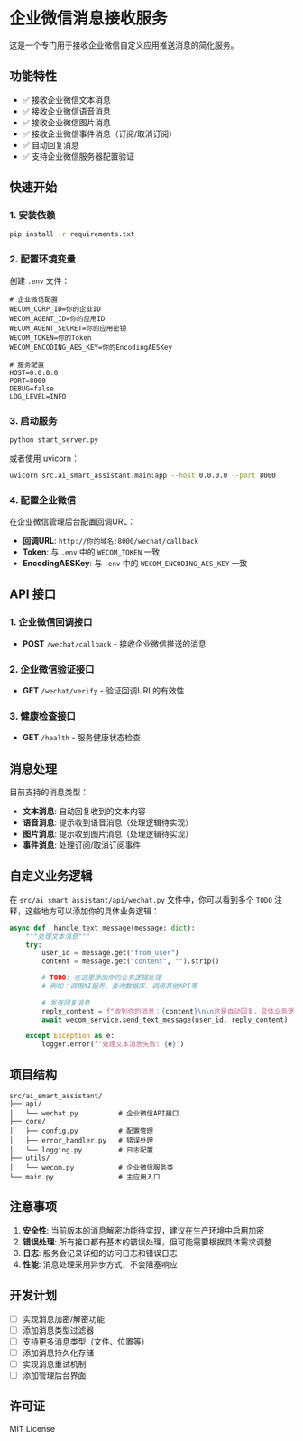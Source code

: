 # 企业微信消息接收服务

这是一个专门用于接收企业微信自定义应用推送消息的简化服务。

## 功能特性

- ✅ 接收企业微信文本消息
- ✅ 接收企业微信语音消息
- ✅ 接收企业微信图片消息
- ✅ 接收企业微信事件消息（订阅/取消订阅）
- ✅ 自动回复消息
- ✅ 支持企业微信服务器配置验证

## 快速开始

### 1. 安装依赖

```bash
pip install -r requirements.txt
```

### 2. 配置环境变量

创建 `.env` 文件：

```env
# 企业微信配置
WECOM_CORP_ID=你的企业ID
WECOM_AGENT_ID=你的应用ID
WECOM_AGENT_SECRET=你的应用密钥
WECOM_TOKEN=你的Token
WECOM_ENCODING_AES_KEY=你的EncodingAESKey

# 服务配置
HOST=0.0.0.0
PORT=8000
DEBUG=false
LOG_LEVEL=INFO
```

### 3. 启动服务

```bash
python start_server.py
```

或者使用 uvicorn：

```bash
uvicorn src.ai_smart_assistant.main:app --host 0.0.0.0 --port 8000
```

### 4. 配置企业微信

在企业微信管理后台配置回调URL：

- **回调URL**: `http://你的域名:8000/wechat/callback`
- **Token**: 与 `.env` 中的 `WECOM_TOKEN` 一致
- **EncodingAESKey**: 与 `.env` 中的 `WECOM_ENCODING_AES_KEY` 一致

## API 接口

### 1. 企业微信回调接口

- **POST** `/wechat/callback` - 接收企业微信推送的消息

### 2. 企业微信验证接口

- **GET** `/wechat/verify` - 验证回调URL的有效性

### 3. 健康检查接口

- **GET** `/health` - 服务健康状态检查

## 消息处理

目前支持的消息类型：

- **文本消息**: 自动回复收到的文本内容
- **语音消息**: 提示收到语音消息（处理逻辑待实现）
- **图片消息**: 提示收到图片消息（处理逻辑待实现）
- **事件消息**: 处理订阅/取消订阅事件

## 自定义业务逻辑

在 `src/ai_smart_assistant/api/wechat.py` 文件中，你可以看到多个 `TODO` 注释，这些地方可以添加你的具体业务逻辑：

```python
async def _handle_text_message(message: dict):
    """处理文本消息"""
    try:
        user_id = message.get("from_user")
        content = message.get("content", "").strip()

        # TODO: 在这里添加你的业务逻辑处理
        # 例如：调用AI服务、查询数据库、调用其他API等
        
        # 发送回复消息
        reply_content = f"收到你的消息：{content}\n\n这是自动回复，具体业务逻辑待实现。"
        await wecom_service.send_text_message(user_id, reply_content)

    except Exception as e:
        logger.error(f"处理文本消息失败: {e}")
```

## 项目结构

```
src/ai_smart_assistant/
├── api/
│   └── wechat.py          # 企业微信API接口
├── core/
│   ├── config.py          # 配置管理
│   ├── error_handler.py   # 错误处理
│   └── logging.py         # 日志配置
├── utils/
│   └── wecom.py           # 企业微信服务类
└── main.py                # 主应用入口
```

## 注意事项

1. **安全性**: 当前版本的消息解密功能待实现，建议在生产环境中启用加密
2. **错误处理**: 所有接口都有基本的错误处理，但可能需要根据具体需求调整
3. **日志**: 服务会记录详细的访问日志和错误日志
4. **性能**: 消息处理采用异步方式，不会阻塞响应

## 开发计划

- [ ] 实现消息加密/解密功能
- [ ] 添加消息类型过滤器
- [ ] 支持更多消息类型（文件、位置等）
- [ ] 添加消息持久化存储
- [ ] 实现消息重试机制
- [ ] 添加管理后台界面

## 许可证

MIT License
